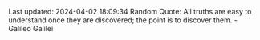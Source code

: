 Last updated: 2024-04-02 18:09:34
Random Quote: All truths are easy to understand once they are discovered; the point is to discover them. - Galileo Galilei